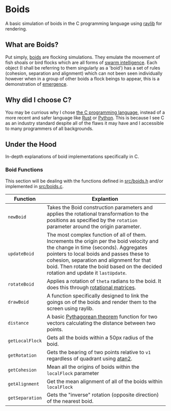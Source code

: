 # Boids

A basic simulation of boids in the C programming language using [raylib](https://www.raylib.com/) for rendering.

## What are Boids?

Put simply, [boids](https://en.wikipedia.org/wiki/Boids) are flocking simulations. They emulate the movement of fish shoals or bird flocks which are all forms of [swarm intelligence](https://en.wikipedia.org/wiki/Swarm_intelligence). Each object (I shall be referring to them singularly as a 'boid') has a set of rules (cohesion, separation and alignment) which can not been seen individually however when in a group of other boids a flock beings to appear, this is a demonstration of [emergence](https://en.wikipedia.org/wiki/Emergence).

## Why did I choose C?

You may be currious why I chose [the C programming language](https://en.wikipedia.org/wiki/C_(programming_language)), instead of a more recent and safer language like [Rust](https://www.rust-lang.org/) or [Python](https://www.python.org/). This is because I see C as an industry standard despite all of the flaws it may have and I accessible to many programmers of all backgrounds.

## Under the Hood

In-depth explanations of boid implementations specifically in C.

### Boid Functions

This section will be dealing with the functions defined in [src/boids.h](https://github.com/KJ002/Boids/blob/main/src/boids.h) and/or implemented in [src/boids.c](https://github.com/KJ002/Boids/blob/main/src/boids.c).

Function | Explantion
---|---
`newBoid` | Takes the Boid construction parameters and applies the rotational transformation to the positions as specified by the `rotation` parameter around the origin parameter.
`updateBoid` | The most complex function of all of them. Increments the origin per the boid velocity and the change in time (seconds). Aggregates pointers to local boids and passes these to cohesion, separation and alignment for that boid. Then rotate the boid based on the decided rotation and update it `lastUpdate`.
`rotateBoid` | Applies a rotation of `theta` radians to the boid. It does this through [rotational matrices](https://en.wikipedia.org/wiki/Rotation_matrix).
`drawBoid` | A function specifically designed to link the goings on of the boids and render them to the screen using raylib.
`distance` | A basic [Pythagorean theorem](https://en.wikipedia.org/wiki/Pythagorean_theorem) function for two vectors calculating the distance between two points.
`getLocalFlock` | Gets all the boids within a 50px radius of the boid.
`getRotation` | Gets the bearing of two points relative to `v1` regardless of quadrant using [atan2](https://en.wikipedia.org/wiki/Atan2).
`getCohesion` | Mean all the origins of boids within the `localFlock` parameter
`getAlignment` | Get the mean alignment of all of the boids within `localFlock`
`getSeparation` | Gets the "inverse" rotation (opposite direction) of the nearest boid.
